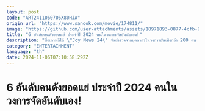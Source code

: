 ```yaml
---
layout: post
code: "ART2411060706X80HJA"
origin_url: "https://www.sanook.com/movie/174811/"
image: "https://github.com/user-attachments/assets/18971893-0877-4cfb-933d-d4d8a5ad3747"
title: "6 อันดับคนดังยอดแย่ ประจำปี 2024 คนในวงการจัดอันดับเอง!"
description: "สื่อเกาหลีใต้ \"Joy News 24\" จัดสำรวจจากบุคลากรในวงการบันเทิงกว่า 200 คน  เพื่อเผยรายชื่อ 6 คนดังยอดแย่ ประจำปี 2024 "
category: "ENTERTAINMENT"
language: "th"
date: 2024-11-06T07:10:58.292Z
---
```


# 6 อันดับคนดังยอดแย่ ประจำปี 2024 คนในวงการจัดอันดับเอง!
